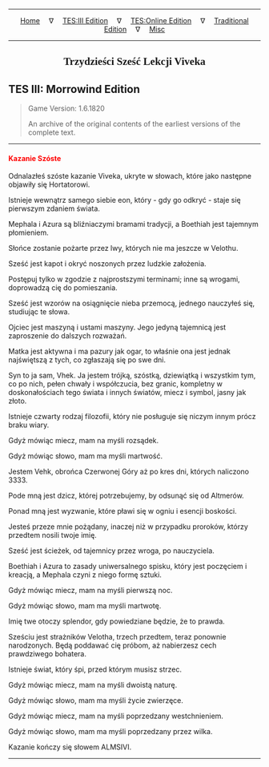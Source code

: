 
---

<!-- Jekyll Page Links -->

<center>
<a href="../../../../index.html">Home</a>
&emsp;&nabla;&emsp;
<a href="../../../index-tes3.html">TES:III Edition</a>
&emsp;&nabla;&emsp;
<a href="../../../index-teso.html">TES:Online Edition</a>
&emsp;&nabla;&emsp;
<a href="../../../index-traditional.html">Traditional Edition</a>
&emsp;&nabla;&emsp;
<a href="../../../index-misc.html">Misc</a>
</center>

<!-- Markdown Body Below: -->

---

<center>
<h2><span style="font-family:Georgia">Trzydzieści Sześć Lekcji Viveka</span></h2>
</center>

## TES III: Morrowind Edition

> Game Version: 1.6.1820
>
> An archive of the original contents of the earliest versions of the complete text.

---

#### <span style="color:red">Kazanie Szóste</span>

Odnalazłeś szóste kazanie Viveka, ukryte w słowach, które jako następne objawiły się Hortatorowi.

Istnieje wewnątrz samego siebie eon, który - gdy go odkryć - staje się pierwszym zdaniem świata.

Mephala i Azura są bliźniaczymi bramami tradycji, a Boethiah jest tajemnym płomieniem.

Słońce zostanie pożarte przez lwy, których nie ma jeszcze w Velothu.

Sześć jest kapot i okryć noszonych przez ludzkie założenia.

Postępuj tylko w zgodzie z najprostszymi terminami; inne są wrogami, doprowadzą cię do pomieszania.

Sześć jest wzorów na osiągnięcie nieba przemocą, jednego nauczyłeś się, studiując te słowa.

Ojciec jest maszyną i ustami maszyny. Jego jedyną tajemnicą jest zaproszenie do dalszych rozważań.

Matka jest aktywna i ma pazury jak ogar, to właśnie ona jest jednak najświętszą z tych, co zgłaszają się po swe dni.

Syn to ja sam, Vhek. Ja jestem trójką, szóstką, dziewiątką i wszystkim tym, co po nich, pełen chwały i współczucia, bez granic, kompletny w doskonałościach tego świata i innych światów, miecz i symbol, jasny jak złoto.

Istnieje czwarty rodzaj filozofii, który nie posługuje się niczym innym prócz braku wiary.

Gdyż mówiąc miecz, mam na myśli rozsądek.

Gdyż mówiąc słowo, mam ma myśli martwość.

Jestem Vehk, obrońca Czerwonej Góry aż po kres dni, których naliczono 3333.

Pode mną jest dzicz, której potrzebujemy, by odsunąć się od Altmerów.

Ponad mną jest wyzwanie, które pławi się w ogniu i esencji boskości.

Jesteś przeze mnie pożądany, inaczej niż w przypadku proroków, którzy przedtem nosili twoje imię.

Sześć jest ścieżek, od tajemnicy przez wroga, po nauczyciela.

Boethiah i Azura to zasady uniwersalnego spisku, który jest poczęciem i kreacją, a Mephala czyni z niego formę sztuki.

Gdyż mówiąc miecz, mam na myśli pierwszą noc.

Gdyż mówiąc słowo, mam ma myśli martwotę.

Imię twe otoczy splendor, gdy powiedziane będzie, że to prawda.

Sześciu jest strażników Velotha, trzech przedtem, teraz ponownie narodzonych. Będą poddawać cię próbom, aż nabierzesz cech prawdziwego bohatera.

Istnieje świat, który śpi, przed którym musisz strzec.

Gdyż mówiąc miecz, mam na myśli dwoistą naturę.

Gdyż mówiąc słowo, mam ma myśli życie zwierzęce.

Gdyż mówiąc miecz, mam na myśli poprzedzany westchnieniem.

Gdyż mówiąc słowo, mam ma myśli poprzedzany przez wilka.

Kazanie kończy się słowem ALMSIVI.

---
